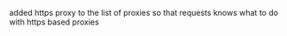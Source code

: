 added https proxy to the list of proxies so that requests knows what to do with https based proxies
